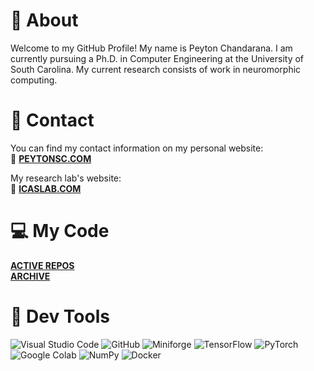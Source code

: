# 👋 About

Welcome to my GitHub Profile! My name is Peyton Chandarana. I am currently pursuing a Ph.D. in Computer Engineering at the University of South Carolina. My current research consists of work in neuromorphic computing.

# 📧 Contact

You can find my contact information on my personal website:  
🔗 [**PEYTONSC.COM**](https://peytonsc.com)

My research lab's website:  
🔗 [**ICASLAB.COM**](https://icaslab.com)

# 💻 My Code
[**ACTIVE REPOS**](https://github.com/s7117-code)  
[**ARCHIVE**](https://github.com/s7117-archive)  

# 🧰 Dev Tools
<a target="_blank"><img alt="Visual Studio Code" src="https://img.shields.io/badge/Visual%20Studio%20Code-black?logo=visual-studio-code&style=for-the-badge&logoColor=blue"/></a>
<a target="_blank"><img alt="GitHub" src="https://img.shields.io/badge/GitHub-black?logo=GitHub&style=for-the-badge"/></a>
<a target="_blank"><img alt="Miniforge" src="https://img.shields.io/badge/Conda--Forge-Miniforge3-blue?style=for-the-badge&labelColor=black&color=blue&logo=condaforge"/></a>
<a target="_blank"><img alt="TensorFlow" src="https://img.shields.io/badge/TensorFlow-black?logo=tensorflow&style=for-the-badge"/></a>
<a target="_blank"><img alt="PyTorch" src="https://img.shields.io/badge/PyTorch-black?logo=pytorch&style=for-the-badge"/></a>
<a target="_blank"><img alt="Google Colab" src="https://img.shields.io/badge/Google_Colab-black?logo=googlecolab&style=for-the-badge"/></a>
<a target="_blank"><img alt="NumPy" src="https://img.shields.io/badge/NumPy-black?logo=numpy&style=for-the-badge"/></a>
<a target="_blank"><img alt="Docker" src="https://img.shields.io/badge/Docker-black?logo=docker&style=for-the-badge"/></a>

<!--
**s7117/s7117** is a ✨ _special_ ✨ repository because its `README.md` (this file) appears on your GitHub profile.

Here are some ideas to get you started:

- 🔭 I’m currently working on ...
- 🌱 I’m currently learning ...
- 👯 I’m looking to collaborate on ...
- 🤔 I’m looking for help with ...
- 💬 Ask me about ...
- 📫 How to reach me: ...
- 😄 Pronouns: ...
- ⚡ Fun fact: ...
-->
